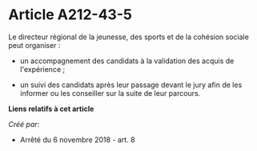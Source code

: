 # Article A212-43-5

Le directeur régional de la jeunesse, des sports et de la cohésion sociale peut organiser :

- un accompagnement des candidats à la validation des acquis de l'expérience ;

- un suivi des candidats après leur passage devant le jury afin de les informer ou les conseiller sur la suite de leur
parcours.

**Liens relatifs à cet article**

_Créé par_:

  - Arrêté du 6 novembre 2018 - art. 8

